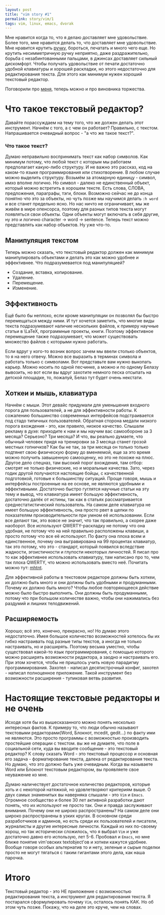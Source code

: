 ```yaml
---
layout: post
title: "vim story #1"
permalink: story/vim/1
tags: vim, linux, emacs, dvorak
---
```


Мне нравится когда то, что я делаю доставляет мне удовольствие. Более того,
мне нравится делать то, что доставляет мне удовольствие. Мне нравится крутить
[ручку][pen_spinning], бороться, печатать и много чего еще. Но крутить
несимметричную ручку неприятно, даже раздражительно, борьба с
незабинтованными пальцами, в джинсах доставляет сильный дискомфорт. Чтобы
получать удовольствие от печати достаточно удобной клавиатуры и хорошей
раскладки, но этого недостаточно для редактирования текста. Для этого как
минимум нужен хороший текстовый редактор.

Поговорили про [меня](/story/vim/0), теперь можно и про виновника торжества.

# Что такое текстовый редактор?
Давайте порассуждаем на тему того, что же должен делать этот инструмент. Начнём
с того, а с чем он работает? Правильно, с текстом. Напрашивается очевидный
вопрос - "а что же такое текст?".

### Что такое текст?
Думаю неправильно воспринимать текст как набор символов. Как минимум потому, что
любой текст с которым мы работаем предполагает какую-либо структуру. И не важно
это рассказ, код на каком-то языке программирования или стихотворение. В любом
случае можно выделить структуру. Возьмём за атомарную единицу - символ, имхо
вполне логично. Но символ - далеко не единственный объект, который
можно встретить в хорошем тексте. Есть слова, СЛОВА, предложения, параграфы,
тэги, блоки. Возможно сейчас не до конца понятно что это за объекты, но чуть
позже мы научимся делать `:h word` и все станет предельно ясно. Но нас ничто не
ограничивает, мы же живём в мире опенсорса, поэтому для разных типов текста
могут появляться свои объекты. Одни объекты могут включать в себя другие, ну
это и логично character -> word -> sentence. Теперь текст можно представлять как
набор объектов. Ну уже что-то.

## Манипуляция текстом
Теперь можно сказать, что текстовый редактор должен как минимум манипулировать
объектами и делать это как можно удобнее и эффективнее. Что подразумевается под
манипуляцией?

* Создание, вставка, копирование.
* Удаление.
* Перемещение.
* Изменение.

## Эффективность
Ещё было бы неплохо, если кроме манипуляции он позволял бы быстро перемещаться
между ними. И тут хочется заметить, что многие виды текста подразумевают
наличие нескольких файлов, к примеру научные статьи в \LaTeX, программные
проекты, книги. Поэтому эффективное перемещение также подразумевает, что
может существовать множество файлов с которыми нужно работать.

Если вдруг у кого-то возник вопрос зачем мы ввели столько объектов, то я на него
отвечу. Можно все выразить в терминах символа и работать только с символами.
Вот представьте вам нужно выкопать карьер. Можно носить по одной песчинке, а
можно и по одному Белазу вывозить, но вот если вы вдруг захотите немного песка
отсыпать на детской площадке, то, пожалуй, Белаз тут будет очень некстати.

## Хоткеи и мышь, клавиатура
Начнём с мыши. Этот девайс придумали для уменьшения входного порога для
пользователей, а не для эффективности работы. К сожалению большинство
современных интерфейсов подстраивается под стадо типичных пользователей.
Обратная сторона медали низкого порога вхождения - это, как правило, низкое
качество. Слышали рекламу в духе: приходите к нам и мы научим вас самообороне
за 3 месяца? Серьезно? Три месяца? И что, вы реально думаете, что обычный человек
придя на тренировки за 3 месяца станет грозой местных гопничков? Как бы не так,
за три месяца он только только подтянет свою физическую форму до вменяемой, еще
за это время можно получить завышенную самооценку, но это не похоже на плюс.
Другое дело спецназ, там высокий порог вхождения, там отбор: смотрят не только
физические, но и моральные качества. Зато, через годик другой получаются
настоящие бойцы, с качественной подготовкой, готовые к большинству ситуаций.
Проще говоря, мышь и интерфейсы построенные на ее основе, не являются удобными
и эффективными. Достаточно быстро гуглятся научные статьи на эту тему и вывод,
что клавиатура имеет большую эффективность, достаточно далёк от истины, так
как в статьях рассматривается среднестатистический пользователь. На самом деле
клавиатура не имеет большую эффективность, она просто рвет в щепки по
показателям производительности при умном её использовании.
Если все делают так, это вовсе не значит, что так правильно, а скорее даже
наоборот. Все используют QWERTY-раскладку не потому что она удобная, не потому
что на ней правильно расположены клавиши, а просто потому что все её
используют. По факту она плоха всем и единственное, почему она выгравирована на
99 процентах клавиатур, так это потому, что это - стандарт, который появился
вследствие жадности, эгоистичности и глупости некоторых личностей. Я писал про
то как эффективнее использовать клавиатуру, там написано про то, чем так плоха
QWERTY, что можно использовать вместо неё. Почитать можно тут: [mhtnt][].

Для эффективной работы в текстовом редакторе должны быть хоткеи, их должно быть
много и они должны быть удобными и продуманными. Почему их должно быть много?
Чтобы любое повторяющееся действие можно было быстро выполнить. Они должны быть
продуманными, потому что при большом количестве важно, чтобы они нажимались без
раздумий и лишних телодвижений.

## Расширяемость
Хорошо; всё это, конечно, прекрасно, но! Но думаю этого недостаточно. Имея
большое количество возможностей хотелось бы их гибко настраивать под разные
типы текстов, а иногда не только настраивать, но и расширять. Поэтому весьма
уместно, чтобы существовал какой-то язык программирования, с помощью которого
можно расширять возможности редактора, а заодно и настраивать его. При этом
хочется, чтобы не пришлось учить новую парадигму программирования. Захотел -
написал десятистрочный конфиг, захотел - написал полноценное приложение.
Такой инструмент без возможности расширения - тупиковая ветвь развития.

# Настоящие текстовые редакторы и не очень
Исходя хотя бы из вышесказанного можно понять несколько интересных фактов.
К примеру то, что люди обычно называют текстовыми редакторами(Word, Блокнот,
mcedit, gedit...) по факту ими не являются. Это просто программы с возможностью
производить простейшие операции с текстом. вы же не думаете, что поле в
социальной сети, куда вы вводите сообщение - это текстовый редактор?
К слову сказать Word - это текстовый процессор и основная его задача -
форматирование текста, далека от редактирования текста.
Но думаю, что это должно быть уже очевидным.
Когда вы называете Word или Блокнот текстовым редактором, вы проявляете свое
неуважение ко мне.

Думаю наличествует достаточное количество редакторов, которые хоть и с
некоторой натяжкой, но удовлетворяют критериям выше.
О двух самых знаменитых вы наверняка слышали - это `Vim` и `Emacs`. Огромное
сообщество и более 30 лет активной разработки дают понять, что их используют не
просто так. Они и правда заслуживают внимания. Почему они не широко
распространены? На самом деле они широко распространены в узких кругах.
В основном среди разработчиков и админов, но есть среди их пользователей и
писатели, журналисты и другие интересные личности.
Каждый из них по-своему хорош, но так исторически сложилось, что я выбрал
`Vim` и уже достаточно давно его использую, лет 5-6. Пробовал и `Emacs`, но мне
ближе понятие vim'овских textobject'ов и хоткеи кажутся удобнее.
Вообще говоря особых альтернатив то и нету, зеленые и сырые поделки просто не
могут тягаться с таким гигантами этого дела, как наша парочка.

# Итого
Текстовый редактор - это НЕ приложение с возможностью редактирования текста, а
инструмент для редактирования текста.
Я постарался сформулировать почему `Vim`, осталось понять КАК. Но об этом чуть
позже. Покажу, что на деле это круче, чем на словах.

[pen_spinning]:     https://vk.com/video_ext.php?oid=16696225&id=160370606&hash=6e2bd7e5e61e2e2d&hd=2
[mhtnt]:            http://mhtnt.blogspot.ru/2013/06/1.html

